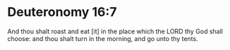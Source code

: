 # Deuteronomy 16:7

And thou shalt roast and eat [it] in the place which the LORD thy God shall choose: and thou shalt turn in the morning, and go unto thy tents.